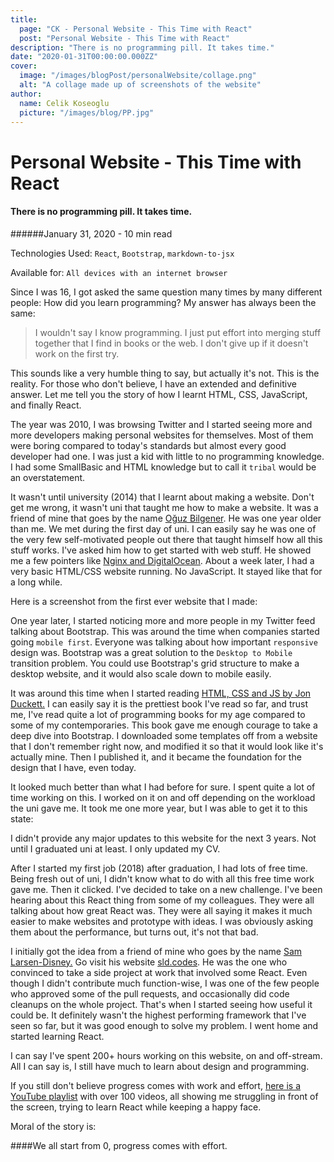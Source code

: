 ```yaml
---
title:
  page: "CK - Personal Website - This Time with React"
  post: "Personal Website - This Time with React"
description: "There is no programming pill. It takes time."
date: "2020-01-31T00:00:00.000ZZ"
cover:
  image: "/images/blogPost/personalWebsite/collage.png"
  alt: "A collage made up of screenshots of the website"
author:
  name: Celik Koseoglu
  picture: "/images/blog/PP.jpg"
---
```


# Personal Website - This Time with React

#### There is no programming pill. It takes time.

######January 31, 2020 - 10 min read

Technologies Used: `React`, `Bootstrap`, `markdown-to-jsx`

Available for: `All devices with an internet browser`

Since I was 16, I got asked the same question many times by many different
people: How did you learn programming? My answer has always been the same:

> I wouldn't say I know programming. I just put effort into merging stuff together that
  I find in books or the web. I don't give up if it doesn't work on the first try.

This sounds like a very humble thing to say, but actually it's not. This is the reality.
For those who don't believe, I have an extended and definitive answer. Let me tell you the
story of how I learnt HTML, CSS, JavaScript, and finally React.

The year was 2010, I was browsing Twitter and I started seeing more and more developers
making personal websites for themselves. Most of them were boring compared to
today's standards but almost every good developer had one. I was just
a kid with little to no programming knowledge. I had some SmallBasic and HTML
knowledge but to call it `tribal` would be an overstatement.

It wasn't until university (2014) that I learnt about making a website. Don't get me wrong,
it wasn't uni that taught me how to make a website. It was a friend of mine that
goes by the name [Oğuz Bilgener](https://github.com/oguzbilgener). He was one year older than me. We met during the
first day of uni. I can easily say he was one of the very few self-motivated people
out there that taught himself how all this stuff works. I've asked him how to get
started with web stuff. He showed me a few pointers like [Nginx and
DigitalOcean](https://www.digitalocean.com/community/tutorials/how-to-install-nginx-on-ubuntu-18-04-quickstart).
About a week later, I had a very basic HTML/CSS website
running. No JavaScript. It stayed like that for a long while.

Here is a screenshot from the first ever website that I made:

 <MediaCarousel folder="personalWebsite" images="personalWebsite1.png"/>

One year later, I started noticing more and more people in my Twitter feed talking
about Bootstrap. This was around the time when companies started going `mobile first`.
Everyone was talking about how important `responsive` design was. Bootstrap was a
great solution to the `Desktop to Mobile` transition problem. You could
use Bootstrap's grid structure to make a desktop website, and it would also scale down to mobile
easily.

It was around this time when I started reading [HTML, CSS and JS by Jon Duckett.](https://www.amazon.co.uk/Web-Design-HTML-JavaScript-jQuery/dp/1118907442/ref=pd_sbs_14_t_0/257-9138018-6001252?_encoding=UTF8&pd_rd_i=1118907442&pd_rd_r=580a26ca-9170-4351-ad7c-3627862b1ed2&pd_rd_w=imqRD&pd_rd_wg=m42UH&pf_rd_p=e44592b5-e56d-44c2-a4f9-dbdc09b29395&pf_rd_r=28M7M0P31X4T4WP3TGXM&psc=1&refRID=28M7M0P31X4T4WP3TGXM)
I can easily say it is the prettiest book I've read so far, and trust me, I've read
quite a lot of programming books for my age compared to some of my contemporaries. This
book gave me enough courage to take a deep dive into Bootstrap. I downloaded some
templates off from a website that I don't remember right now, and modified it
so that it would look like it's actually mine. Then I published it, and it became
the foundation for the design that I have, even today.

 <MediaCarousel folder="personalWebsite" images="personalWebsite2.png"/>

It looked much better than what I had before for sure. I spent quite a lot of time
working on this. I worked on it on and off depending on the workload the uni gave me.
It took me one more year, but I was able to get it to this state:

 <MediaCarousel folder="personalWebsite" images="personalWebsite3.png"/>

I didn't provide any major updates to this website for the next 3 years.
Not until I graduated uni at least. I only updated my CV.

After I started my first job (2018) after graduation, I had lots of free time. Being fresh out of uni, I
didn't know what to do with all this free time work gave me. Then it clicked. I've decided to take on a new challenge. I've
been hearing about this React thing from some of my colleagues.
They were all talking about how great React was. They were all saying it
makes it much easier to make websites and prototype with ideas. I was obviously
asking them about the performance, but turns out, it's not that bad.

I initially got the idea from a friend of mine who goes by the name [Sam Larsen-Disney.](https://github.com/slarsendisney)
Go visit his website [sld.codes](https://sld.codes/). He was the one who convinced to take a side project at
work that involved some React. Even though I didn't contribute much function-wise,
I was one of the few people who approved some of the pull requests, and occasionally did code
cleanups on the whole project. That's when I started seeing how useful it could be.
It definitely wasn't the highest performing framework that I've seen so far, but
it was good enough to solve my problem. I went home and started learning React.

I can say I've spent 200+ hours working on this website, on and off-stream. All I can
say is, I still have much to learn about design and programming.

If you still don't believe progress comes with work and effort, [here is a YouTube
playlist](https://www.youtube.com/watch?v=nyeNVB6g2uY&list=PLNkfllcUq3AkdeD4Aqp_Z2AIGyyF00_d8&index=91) with over 100 videos, all showing me struggling in front of the screen, trying
to learn React while keeping a happy face.

Moral of the story is:

####We all start from 0, progress comes with effort.
